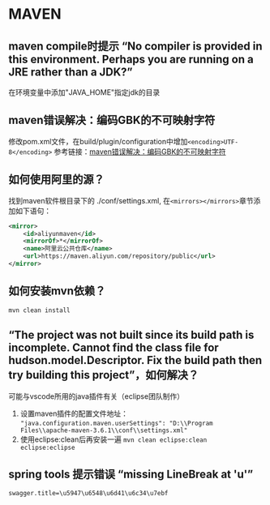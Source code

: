 # MAVEN

## maven compile时提示 “No compiler is provided in this environment. Perhaps you are running on a JRE rather than a JDK?”
在环境变量中添加"JAVA_HOME"指定jdk的目录

## maven错误解决：编码GBK的不可映射字符
修改pom.xml文件，在build/plugin/configuration中增加`<encoding>UTF-8</encoding>`
参考链接：[maven错误解决：编码GBK的不可映射字符](https://blog.csdn.net/EvelynHouseba/article/details/16114353)

## 如何使用阿里的源？
找到maven软件根目录下的 ./conf/settings.xml, 在`<mirrors></mirrors>`章节添加如下语句：
```xml
<mirror>
    <id>aliyunmaven</id>
    <mirrorOf>*</mirrorOf>
    <name>阿里云公共仓库</name>
    <url>https://maven.aliyun.com/repository/public</url>
</mirror>
```

## 如何安装mvn依赖？
```
mvn clean install
```

## “The project was not built since its build path is incomplete. Cannot find the class file for hudson.model.Descriptor. Fix the build path then try building this project”，如何解决？
可能与vscode所用的java插件有关（eclipse团队制作）
1. 设置maven插件的配置文件地址：
`"java.configuration.maven.userSettings": "D:\\Program Files\\apache-maven-3.6.1\\conf\\settings.xml"`
2. 使用eclipse:clean后再安装一遍
`mvn clean eclipse:clean eclipse:eclipse`

## spring tools 提示错误 “missing LineBreak at 'u'”
`swagger.title=\u5947\u6548\u6d41\u6c34\u7ebf`